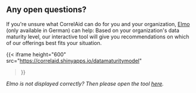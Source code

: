 ## Any open questions?
If you're unsure what CorrelAid can do for you and your organization, [Elmo](https://correlaid.shinyapps.io/datamaturitymodel/) (only available in German) can help: Based on your organization's data maturity level, our interactive tool will give you recommendations on which of our offerings best fits your situation.

{{< iframe 
    height="600"
    src="https://correlaid.shinyapps.io/datamaturitymodel"
>}}

_Elmo is not displayed correctly? Then please open the tool [here](https://correlaid.shinyapps.io/datamaturitymodel)._